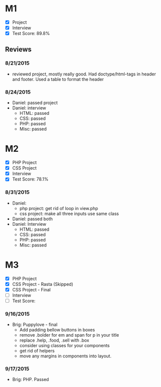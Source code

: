 # M1

- [x] Project
- [x] Interview
- [x] Test Score: 89.8%

## Reviews

### 8/21/2015
- reviewed project, mostly really good. Had doctype/html-tags in header and footer. Used a table to format the header

### 8/24/2015
- Daniel: passed project
- Daniel: interview
  - HTML: passed
  - CSS: passed
  - PHP: passed
  - Misc: passed


# M2

- [x] PHP Project
- [x] CSS Project
- [x] Interview
- [x] Test Score: 78.1%

### 8/31/2015
- Daniel: 
  - php project: get rid of loop in view.php
  - css project: make all three inputs use same class
- Daniel: passed both
- Daniel: Interview
  - HTML: passed
  - CSS: passed
  - PHP: passed
  - Misc: passed


# M3

- [x] PHP Project
- [x] CSS Project - Rasta (Skipped)
- [x] CSS Project - Final
- [ ] Interview
- [ ] Test Score: 

### 9/16/2015
- Brig: Puppylove - final
  - Add padding bellow buttons in boxes
  - remove .bolder for em and span for p in your title
  - replace .help, .food, .sell with .box
  - consider using classes for your components
  - get rid of helpers
  - move any margins in components into layout.

### 9/17/2015
- Brig: PHP. Passed
